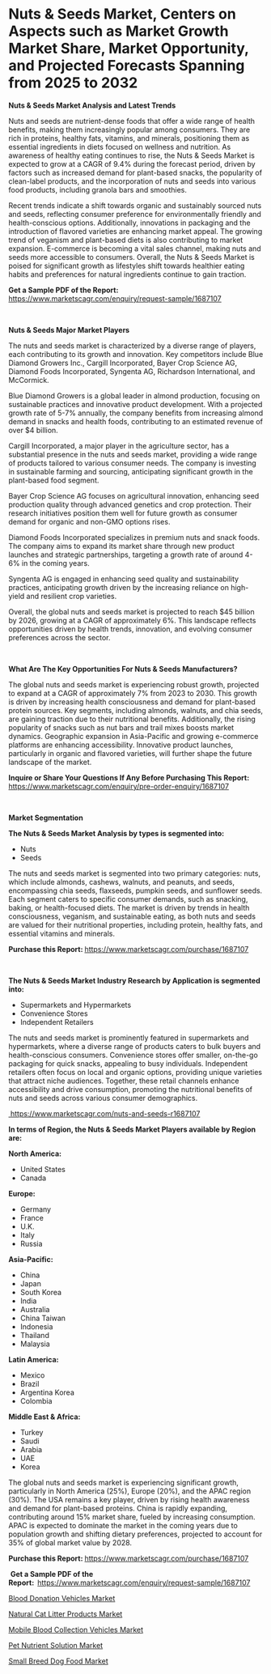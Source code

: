 <p><h1>Nuts & Seeds Market, Centers on Aspects such as Market Growth Market Share, Market Opportunity, and Projected Forecasts Spanning from 2025 to 2032</h1></p><p><strong>Nuts & Seeds Market Analysis and Latest Trends</strong></p>
<p><p>Nuts and seeds are nutrient-dense foods that offer a wide range of health benefits, making them increasingly popular among consumers. They are rich in proteins, healthy fats, vitamins, and minerals, positioning them as essential ingredients in diets focused on wellness and nutrition. As awareness of healthy eating continues to rise, the Nuts & Seeds Market is expected to grow at a CAGR of 9.4% during the forecast period, driven by factors such as increased demand for plant-based snacks, the popularity of clean-label products, and the incorporation of nuts and seeds into various food products, including granola bars and smoothies.</p><p>Recent trends indicate a shift towards organic and sustainably sourced nuts and seeds, reflecting consumer preference for environmentally friendly and health-conscious options. Additionally, innovations in packaging and the introduction of flavored varieties are enhancing market appeal. The growing trend of veganism and plant-based diets is also contributing to market expansion. E-commerce is becoming a vital sales channel, making nuts and seeds more accessible to consumers. Overall, the Nuts & Seeds Market is poised for significant growth as lifestyles shift towards healthier eating habits and preferences for natural ingredients continue to gain traction.</p></p>
<p><strong>Get a Sample PDF of the Report:&nbsp;</strong> <a href="https://www.marketscagr.com/enquiry/request-sample/1687107?utm_campaign=2010&utm_medium=2&utm_source=Github&utm_content=ia&utm_term=26032025&utm_id=nuts-seeds">https://www.marketscagr.com/enquiry/request-sample/1687107</a></p>
<p>&nbsp;</p>
<p><strong>Nuts & Seeds Major Market Players</strong></p>
<p><p>The nuts and seeds market is characterized by a diverse range of players, each contributing to its growth and innovation. Key competitors include Blue Diamond Growers Inc., Cargill Incorporated, Bayer Crop Science AG, Diamond Foods Incorporated, Syngenta AG, Richardson International, and McCormick. </p><p>Blue Diamond Growers is a global leader in almond production, focusing on sustainable practices and innovative product development. With a projected growth rate of 5-7% annually, the company benefits from increasing almond demand in snacks and health foods, contributing to an estimated revenue of over $4 billion.</p><p>Cargill Incorporated, a major player in the agriculture sector, has a substantial presence in the nuts and seeds market, providing a wide range of products tailored to various consumer needs. The company is investing in sustainable farming and sourcing, anticipating significant growth in the plant-based food segment.</p><p>Bayer Crop Science AG focuses on agricultural innovation, enhancing seed production quality through advanced genetics and crop protection. Their research initiatives position them well for future growth as consumer demand for organic and non-GMO options rises.</p><p>Diamond Foods Incorporated specializes in premium nuts and snack foods. The company aims to expand its market share through new product launches and strategic partnerships, targeting a growth rate of around 4-6% in the coming years.</p><p>Syngenta AG is engaged in enhancing seed quality and sustainability practices, anticipating growth driven by the increasing reliance on high-yield and resilient crop varieties. </p><p>Overall, the global nuts and seeds market is projected to reach $45 billion by 2026, growing at a CAGR of approximately 6%. This landscape reflects opportunities driven by health trends, innovation, and evolving consumer preferences across the sector.</p></p>
<p>&nbsp;</p>
<p><strong>What Are The Key Opportunities For Nuts & Seeds Manufacturers?</strong></p>
<p><p>The global nuts and seeds market is experiencing robust growth, projected to expand at a CAGR of approximately 7% from 2023 to 2030. This growth is driven by increasing health consciousness and demand for plant-based protein sources. Key segments, including almonds, walnuts, and chia seeds, are gaining traction due to their nutritional benefits. Additionally, the rising popularity of snacks such as nut bars and trail mixes boosts market dynamics. Geographic expansion in Asia-Pacific and growing e-commerce platforms are enhancing accessibility. Innovative product launches, particularly in organic and flavored varieties, will further shape the future landscape of the market.</p></p>
<p><strong>Inquire or Share Your Questions If Any Before Purchasing This Report:</strong> <a href="https://www.marketscagr.com/enquiry/pre-order-enquiry/1687107?utm_campaign=2010&utm_medium=2&utm_source=Github&utm_content=ia&utm_term=26032025&utm_id=nuts-seeds">https://www.marketscagr.com/enquiry/pre-order-enquiry/1687107</a></p>
<p>&nbsp;</p>
<p><strong>Market Segmentation</strong></p>
<p><strong>The Nuts & Seeds Market Analysis by types is segmented into:</strong></p>
<p><ul><li>Nuts</li><li>Seeds</li></ul></p>
<p><p>The nuts and seeds market is segmented into two primary categories: nuts, which include almonds, cashews, walnuts, and peanuts, and seeds, encompassing chia seeds, flaxseeds, pumpkin seeds, and sunflower seeds. Each segment caters to specific consumer demands, such as snacking, baking, or health-focused diets. The market is driven by trends in health consciousness, veganism, and sustainable eating, as both nuts and seeds are valued for their nutritional properties, including protein, healthy fats, and essential vitamins and minerals.</p></p>
<p><strong>Purchase this Report:&nbsp;</strong><a href="https://www.marketscagr.com/purchase/1687107?utm_campaign=2010&utm_medium=2&utm_source=Github&utm_content=ia&utm_term=26032025&utm_id=nuts-seeds">https://www.marketscagr.com/purchase/1687107</a></p>
<p>&nbsp;</p>
<p><strong>The Nuts & Seeds Market Industry Research by Application is segmented into:</strong></p>
<p><ul><li>Supermarkets and Hypermarkets</li><li>Convenience Stores</li><li>Independent Retailers</li></ul></p>
<p><p>The nuts and seeds market is prominently featured in supermarkets and hypermarkets, where a diverse range of products caters to bulk buyers and health-conscious consumers. Convenience stores offer smaller, on-the-go packaging for quick snacks, appealing to busy individuals. Independent retailers often focus on local and organic options, providing unique varieties that attract niche audiences. Together, these retail channels enhance accessibility and drive consumption, promoting the nutritional benefits of nuts and seeds across various consumer demographics.</p></p>
<p><a href="https://www.marketscagr.com/nuts-and-seeds-r1687107?utm_campaign=2010&utm_medium=2&utm_source=Github&utm_content=ia&utm_term=26032025&utm_id=nuts-seeds">&nbsp;https://www.marketscagr.com/nuts-and-seeds-r1687107</a></p>
<p><strong>In terms of Region, the Nuts & Seeds Market Players available by Region are:</strong></p>
<p>
    <p> <strong> North America: </strong>
        <ul>
            <li>United States</li>
            <li>Canada</li>
        </ul>
        </p> 
    <p> <strong> Europe: </strong>
        <ul>
            <li>Germany</li>
            <li>France</li>
            <li>U.K.</li>
            <li>Italy</li>
            <li>Russia</li>
        </ul>
        </p> 
    <p> <strong> Asia-Pacific: </strong>
        <ul>
            <li>China</li>
            <li>Japan</li>
            <li>South Korea</li>
            <li>India</li>
            <li>Australia</li>
            <li>China Taiwan</li>
            <li>Indonesia</li>
            <li>Thailand</li>
            <li>Malaysia</li>
        </ul>
        </p> 
    <p> <strong> Latin America: </strong>
        <ul>
            <li>Mexico</li>
            <li>Brazil</li>
            <li>Argentina Korea</li>
            <li>Colombia</li>
        </ul>
        </p> 
    <p> <strong> Middle East & Africa: </strong>
        <ul>
            <li>Turkey</li>
            <li>Saudi</li>
            <li>Arabia</li>
            <li>UAE</li>
            <li>Korea</li>
        </ul>
    </p>
    </p>
<p><p>The global nuts and seeds market is experiencing significant growth, particularly in North America (25%), Europe (20%), and the APAC region (30%). The USA remains a key player, driven by rising health awareness and demand for plant-based proteins. China is rapidly expanding, contributing around 15% market share, fueled by increasing consumption. APAC is expected to dominate the market in the coming years due to population growth and shifting dietary preferences, projected to account for 35% of global market value by 2028.</p></p>
<p><strong>Purchase this Report: </strong><a href="https://www.marketscagr.com/purchase/1687107?utm_campaign=2010&utm_medium=2&utm_source=Github&utm_content=ia&utm_term=26032025&utm_id=nuts-seeds">https://www.marketscagr.com/purchase/1687107</a></p>
<p>&nbsp;<strong>Get a Sample PDF of the Report:&nbsp;&nbsp;</strong><a href="https://www.marketscagr.com/enquiry/request-sample/1687107?utm_campaign=2010&utm_medium=2&utm_source=Github&utm_content=ia&utm_term=26032025&utm_id=nuts-seeds">https://www.marketscagr.com/enquiry/request-sample/1687107</a></p>
<p><strong></strong></p>
<p><p><a href="https://github.com/oatisorenscl/Market-Research-Report-List-1/blob/main/blood-donation-vehicles-market.md?utm_campaign=2010&utm_medium=2&utm_source=Github&utm_content=ia&utm_term=26032025&utm_id=nuts-seeds">Blood Donation Vehicles Market</a></p><p><a href="https://github.com/shapurforouz/Market-Research-Report-List-1/blob/main/natural-cat-litter-products-market.md?utm_campaign=2010&utm_medium=2&utm_source=Github&utm_content=ia&utm_term=26032025&utm_id=nuts-seeds">Natural Cat Litter Products Market</a></p><p><a href="https://github.com/jemalapoilly/Market-Research-Report-List-1/blob/main/mobile-blood-collection-vehicles-market.md?utm_campaign=2010&utm_medium=2&utm_source=Github&utm_content=ia&utm_term=26032025&utm_id=nuts-seeds">Mobile Blood Collection Vehicles Market</a></p><p><a href="https://github.com/matotwipff14/Market-Research-Report-List-1/blob/main/pet-nutrient-solution-market.md?utm_campaign=2010&utm_medium=2&utm_source=Github&utm_content=ia&utm_term=26032025&utm_id=nuts-seeds">Pet Nutrient Solution Market</a></p><p><a href="https://github.com/norbyboyse4d/Market-Research-Report-List-1/blob/main/small-breed-dog-food-market.md?utm_campaign=2010&utm_medium=2&utm_source=Github&utm_content=ia&utm_term=26032025&utm_id=nuts-seeds">Small Breed Dog Food Market</a></p></p>